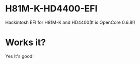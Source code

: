 # H81M-K-HD4400-EFI
Hackintosh EFI for H81M-K and HD4400(It is OpenCore 0.6.8!)

# Works it?
Yes It's good!
